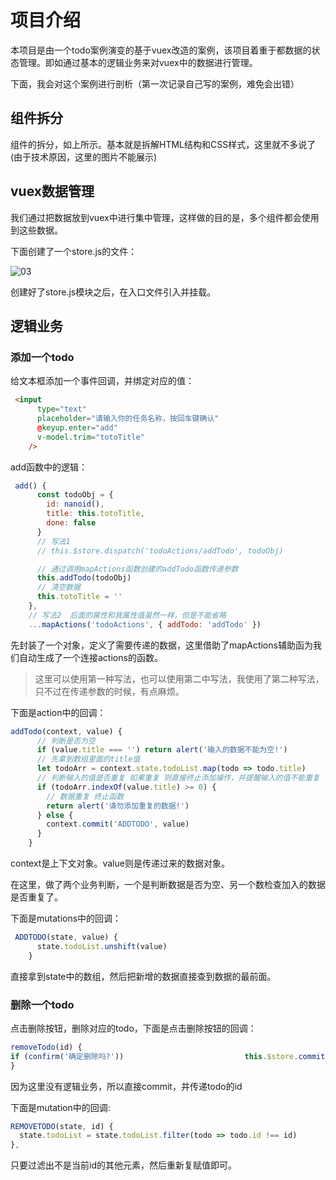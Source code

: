 # 项目介绍

本项目是由一个todo案例演变的基于vuex改造的案例，该项目着重于都数据的状态管理。即如通过基本的逻辑业务来对vuex中的数据进行管理。


下面，我会对这个案例进行剖析（第一次记录自己写的案例，难免会出错）

## 组件拆分

组件的拆分，如上所示。基本就是拆解HTML结构和CSS样式，这里就不多说了(由于技术原因，这里的图片不能展示)



## vuex数据管理

我们通过把数据放到vuex中进行集中管理，这样做的目的是，多个组件都会使用到这些数据。

下面创建了一个store.js的文件：

![03](assert/03.png)

创建好了store.js模块之后，在入口文件引入并挂载。

## 逻辑业务

### 添加一个todo

给文本框添加一个事件回调，并绑定对应的值：

```html
 <input
      type="text"
      placeholder="请输入你的任务名称，按回车键确认"
      @keyup.enter="add"
      v-model.trim="totoTitle"
    />
```

add函数中的逻辑：

```js
 add() {
      const todoObj = {
        id: nanoid(),
        title: this.totoTitle,
        done: false
      }
      // 写法1
      // this.$store.dispatch('todoActions/addTodo', todoObj)

      // 通过调用mapActions函数创建的addTodo函数传递参数
      this.addTodo(todoObj)
      // 清空数据
      this.totoTitle = ''
    },
    // 写法2  后面的属性和我属性值虽然一样，但是不能省略
    ...mapActions('todoActions', { addTodo: 'addTodo' })
```

先封装了一个对象，定义了需要传递的数据，这里借助了mapActions辅助函为我们自动生成了一个连接actions的函数。

> 这里可以使用第一种写法，也可以使用第二中写法，我使用了第二种写法，只不过在传递参数的时候，有点麻烦。

下面是action中的回调：

```js
addTodo(context, value) {
      // 判断是否为空
      if (value.title === '') return alert('输入的数据不能为空!')
      // 先拿到数组里面的title值
      let todoArr = context.state.todoList.map(todo => todo.title)
      // 判断输入的值是否重复 如果重复 则直接终止添加操作，并提醒输入的值不能重复
      if (todoArr.indexOf(value.title) >= 0) {
        // 数据重复 终止函数
        return alert('请勿添加重复的数据!')
      } else {
        context.commit('ADDTODO', value)
      }
    }
```

context是上下文对象。value则是传递过来的数据对象。

在这里，做了两个业务判断，一个是判断数据是否为空、另一个数检查加入的数据是否重复了。

下面是mutations中的回调：

```js
 ADDTODO(state, value) {
      state.todoList.unshift(value)
    }
```

直接拿到state中的数组，然后把新增的数据直接查到数据的最前面。

### 删除一个todo

点击删除按钮，删除对应的todo，下面是点击删除按钮的回调：

```js
removeTodo(id) {
if (confirm('确定删除吗?')) 			          		 this.$store.commit('todoActions/REMOVETODO', id)   
}
```

因为这里没有逻辑业务，所以直接commit，并传递todo的id

下面是mutation中的回调:

```js
REMOVETODO(state, id) {
  state.todoList = state.todoList.filter(todo => todo.id !== id)
},
```

只要过滤出不是当前id的其他元素，然后重新复赋值即可。



